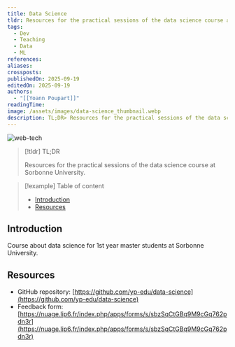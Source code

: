 ```yaml
---
title: Data Science
tldr: Resources for the practical sessions of the data science course at Sorbonne University.
tags:
  - Dev
  - Teaching
  - Data
  - ML
references: 
aliases: 
crossposts: 
publishedOn: 2025-09-19
editedOn: 2025-09-19
authors:
  - "[[Yoann Poupart]]"
readingTime: 
image: /assets/images/data-science_thumbnail.webp
description: TL;DR> Resources for the practical sessions of the data science course at Sorbonne University.
---
```


![web-tech](data-science.webp)

> [!tldr] TL;DR
>
> Resources for the practical sessions of the data science course at Sorbonne University.

> [!example] Table of content
>
> - [Introduction](#introduction)
> - [Resources](#resources)


## Introduction

Course about data science for 1st year master students at Sorbonne University.

## Resources

- GitHub repository: [https://github.com/yp-edu/data-science](https://github.com/yp-edu/data-science)
- Feedback form: [https://nuage.lip6.fr/index.php/apps/forms/s/sbzSqCtGBq9M9cGq762pdn3r](https://nuage.lip6.fr/index.php/apps/forms/s/sbzSqCtGBq9M9cGq762pdn3r)
